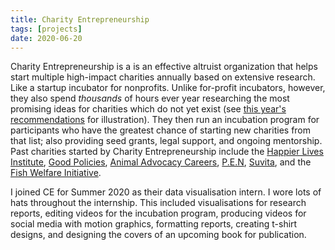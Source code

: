 ```yaml
---
title: Charity Entrepreneurship
tags: [projects]
date: 2020-06-20
---
```


Charity Entrepreneurship is a is an effective altruist organization that helps start multiple high-impact charities annually based on extensive research. Like a startup incubator for nonprofits. Unlike for-profit incubators, however, they also spend *thousands* of hours ever year researching the most promising ideas for charities which do not yet exist (see [this year's recommendations](https://www.charityentrepreneurship.com/charity-ideas.html) for illustration). They then run an incubation program for participants who have the greatest chance of starting new charities from that list; also providing seed grants, legal support, and ongoing mentorship. Past charities started by Charity Entrepreneurship include the [Happier Lives Institute](https://www.happierlivesinstitute.org/), [Good Policies](https://forum.effectivealtruism.org/posts/igjJ3LrgrfWNm5Zzq/introducing-good-policies-a-new-charity-promoting-behaviour), [Animal Advocacy Careers](https://www.animaladvocacycareers.org/), [P.E.N](https://www.policyentrepreneurs.org/index.html), [Suvita](https://www.suvita.org/), and the [Fish Welfare Initiative](https://www.fishwelfareinitiative.org/).

I joined CE for Summer 2020 as their data visualisation intern. I wore lots of hats throughout the internship. This included visualisations for research reports, editing videos for the incubation program, producing videos for social media with motion graphics, formatting reports, creating t-shirt designs, and designing the covers of an upcoming book for publication.